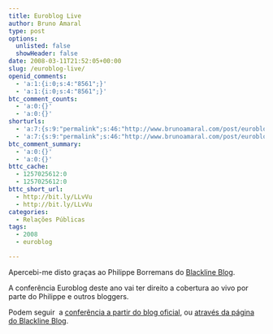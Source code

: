 ```yaml
---
title: Euroblog Live
author: Bruno Amaral
type: post
options:
  unlisted: false
  showHeader: false
date: 2008-03-11T21:52:05+00:00
slug: /euroblog-live/
openid_comments:
  - 'a:1:{i:0;s:4:"8561";}'
  - 'a:1:{i:0;s:4:"8561";}'
btc_comment_counts:
  - 'a:0:{}'
  - 'a:0:{}'
shorturls:
  - 'a:7:{s:9:"permalink";s:46:"http://www.brunoamaral.com/post/euroblog-live/";s:7:"tinyurl";s:25:"http://tinyurl.com/cjakej";s:4:"isgd";s:17:"http://is.gd/pJST";s:5:"bitly";s:20:"http://bit.ly/4buRJw";s:5:"snipr";s:22:"http://snipr.com/evv7m";s:5:"snurl";s:22:"http://snurl.com/evv7m";s:7:"snipurl";s:24:"http://snipurl.com/evv7m";}'
  - 'a:7:{s:9:"permalink";s:46:"http://www.brunoamaral.com/post/euroblog-live/";s:7:"tinyurl";s:25:"http://tinyurl.com/cjakej";s:4:"isgd";s:17:"http://is.gd/pJST";s:5:"bitly";s:20:"http://bit.ly/4buRJw";s:5:"snipr";s:22:"http://snipr.com/evv7m";s:5:"snurl";s:22:"http://snurl.com/evv7m";s:7:"snipurl";s:24:"http://snipurl.com/evv7m";}'
btc_comment_summary:
  - 'a:0:{}'
  - 'a:0:{}'
bttc_cache:
  - 1257025612:0
  - 1257025612:0
bttc_short_url:
  - http://bit.ly/LLvVu
  - http://bit.ly/LLvVu
categories:
  - Relações Públicas
tags:
  - 2008
  - euroblog

---
```

Apercebi-me disto graças ao Philippe Borremans do [Blackline Blog][1].

A conferência Euroblog deste ano vai ter direito a cobertura ao vivo por parte do Philippe e outros bloggers.

Podem seguir  a [conferência a partir do blog oficial][2], ou [através da página do Blackline Blog][3].

 [1]: http://www.blacklineblog.com/
 [2]: http://publicsphere.typepad.com/euroblog2008/live-conference-coverage.html
 [3]: http://www.blacklineblog.com/euroblog-2008-live